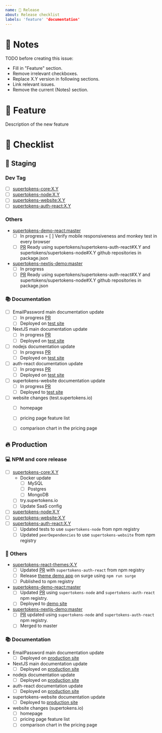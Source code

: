 ```yaml
---
name: 📅 Release
about: Release checklist
labels: 'feature' 'documentation'
---
```

# 📝 Notes

TODO before creating this issue:
 - Fill in "Feature" section.
 - Remove irrelevant checkboxes.
 - Replace X.Y version in following sections.
 - Link relevant issues.
 - Remove the current (Notes) section.

# 🚀 Feature

Description of the new feature


# 📅 Checklist

## 🔶 Staging 

### Dev Tag
 - [ ] [supertokens-core:X.Y](https://github.com/supertokens/supertokens-core/tree/X.Y)
 - [ ] [supertokens-node:X.Y](https://github.com/supertokens/supertokens-node/tree/X.Y)
 - [ ] [supertokens-website:X.Y](https://github.com/supertokens/supertokens-website/X.Y)
 - [ ] [supertokens-auth-react:X.Y](https://github.com/supertokens/supertokens-auth-react/tree/X.Y)

### Others

 - [supertokens-demo-react:master](https://github.com/supertokens/supertokens-nextjs-demo/tree/master)
     - [ ] In progress
     = [ ] Verify mobile responsiveness and monkey test in every browser
     - [ ] [PR]() Ready using supertokens/supertokens-auth-react#X.Y and supertokens/supertokens-node#X.Y github repositories in package.json

 - [supertokens-nextjs-demo:master](https://github.com/supertokens/supertokens-nextjs-demo/tree/master)
     - [ ] In progress
     - [ ] [PR]() Ready using supertokens/supertokens-auth-react#X.Y and supertokens/supertokens-node#X.Y github repositories in package.json

### 📚 Documentation

- [ ] EmailPassword main documentation update
   - [ ] In progress [PR]()
   - [ ] Deployed on [test site](https://test.supertokens.io/docs/emailpassword/introduction)

- [ ] NextJS main documentation update
   - [ ] In progress [PR]()
   - [ ] Deployed on [test site](https://test.supertokens.io/docs/emailpassword/nextjs/supertokens-with-nextjs)

- [ ] nodejs documentation update
   - [ ] In progress [PR]()
   - [ ] Deployed on [test site](https://test.supertokens.io/docs/nodejs/installation)

- [ ] auth-react documentation update
   - [ ] In progress [PR]()
   - [ ] Deployed on [test site](https://test.supertokens.io/docs/auth-react/introduction)

- [ ] supertokens-website documentation update
   - [ ] In progress [PR]()
   - [ ] Deployed to [test site](https://test.supertokens.io/docs/website/introduction)

- [ ] website changes (test.supertokens.io)
   - [ ] homepage
   - [ ] pricing page feature list
   - [ ] comparison chart in the pricing page


## 🔥 Production 

### 💻 NPM and core release

 - [ ] [supertokens-core:X.Y](https://github.com/supertokens/supertokens-core/tree/X.Y)
    - Docker update
       - [ ] MySQL
       - [ ] Postgres
       - [ ] MongoDB
    - [ ] try.supertokens.io
    - [ ] Update SaaS config
 - [ ] [supertokens-node:X.Y](https://github.com/supertokens/supertokens-node/tree/X.Y)
 - [ ] [supertokens-website:X.Y](https://github.com/supertokens/supertokens-website/tree/X.Y)
 - [ ] [supertokens-auth-react:X.Y](https://github.com/supertokens/supertokens-auth-react/tree/X.Y)
   - [ ] Updated tests to use `supertokens-node` from npm registry
   - [ ] Updated `peerDependencies` to use `supertokens-website` from npm registry

### 🔀 Others

 - [supertokens-react-themes:X.Y](https://github.com/supertokens/supertokens-react-themes/tree/X.Y)
   - [ ] Updated [PR]() with `supertokens-auth-react` from npm registry
   - [ ] Release [theme demo app](https://supertokens-react-themes.surge.sh) on surge using `npm run surge`
   - [ ] Published to npm registry

- [supertokens-demo-react:master](https://github.com/supertokens/supertokens-nextjs-demo/tree/master)
   - [ ] Updated [PR]() using `supertokens-node` and `supertokens-auth-react` npm registry.
   - [ ] Deployed to [demo site](http://emailpassword.demo.supertokens.io/)

 - [supertokens-nextjs-demo:master](https://github.com/supertokens/supertokens-nextjs-demo/tree/master)
     - [ ] [PR]() updated using `supertokens-node` and `supertokens-auth-react` npm registry.
     - [ ] Merged to master

### 📚 Documentation

- EmailPassword main documentation update
   - [ ] Deployed on [production site](https://supertokens.io/docs/emailpassword/introduction)

- NextJS main documentation update
   - [ ] Deployed on [production site](https://test.supertokens.io/docs/emailpassword/nextjs/supertokens-with-nextjs)

- nodejs documentation update
   - [ ] Deployed on [production site](https://supertokens.io/docs/nodejs/installation)

- auth-react documentation update
   - [ ] Deployed on [production site](https://supertokens.io/docs/auth-react/installation)

- supertokens-website documentation update
   - [ ] Deployed to [production site](https://supertokens.io/docs/website/introduction)
   
- website changes (supertokens.io)
   - [ ] homepage
   - [ ] pricing page feature list
   - [ ] comparison chart in the pricing page

